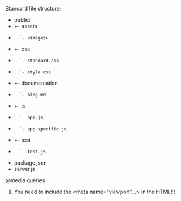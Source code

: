 Standard file structure:

-  public/
-   +- assets
-       `- <images>
-   +- css
-       `- standard.css
-       `- style.css
-   +- documentation
-       `- blog.md
-   +- js
-       `- app.js
-       `- app-specific.js
-   +- test
-       `- test.js
-  package.json
-  server.js


@media queries
1. You need to include the <meta name="viewport"...> in the HTML!!!
